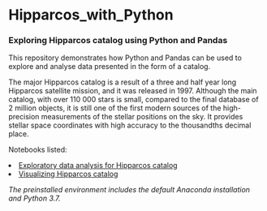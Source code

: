 # Hipparcos_with_Python
### Exploring Hipparcos catalog using Python and Pandas 

This repository demonstrates how Python and Pandas can be used to explore and analyse data presented in the form of a catalog. 

The major Hipparcos catalog is a result of a three and half year long Hipparcos satellite mission, and it was released in 1997. Although the main catalog, with over 110 000 stars is small, compared to the final database of 2 million objects, it is still one of the first modern sources of the high-precision measurements of the stellar positions on the sky. It provides stellar space coordinates with high accuracy to the thousandths decimal place.

Notebooks listed:

<li> <a  href="https://github.com/lilianasku/Hipparcos-with-Python/blob/master/notebooks/Exploring-Hipparcos-With-Python.ipynb"> Exploratory data analysis for Hipparcos catalog </a>

<li> <a  href="https://github.com/lilianasku/Hipparcos-with-Python/blob/master/notebooks/Vusualizing-Hipparcos-With-Python.ipynb"> Visualizing Hipparcos catalog </a>


<i>The preinstalled environment includes the default Anaconda installation and Python 3.7. </i>
